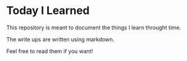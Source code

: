 # Today I Learned
This repository is meant to document the things I learn throught time.

The write ups are written using markdown.

Feel free to read them if you want!
